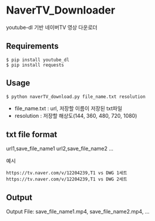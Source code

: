 # NaverTV_Downloader
youtube-dl 기반 네이버TV 영상 다운로더   

## Requirements
```
$ pip install youtube_dl
$ pip install requests
```
## Usage
```
$ python naverTV_download.py file_name.txt resolution
```
- file_name.txt : url, 저장할 이름이 저장된 txt파일
- resolution : 저장할 해상도(144, 360, 480, 720, 1080)
## txt file format
url1,save_file_name1
url2,save_file_name2
...

예시
```
https://tv.naver.com/v/12204239,T1 vs DWG 1세트
https://tv.naver.com/v/12204239,T1 vs DWG 2세트
```

## Output
Output File: save_file_name1.mp4, save_file_name2.mp4, ...
